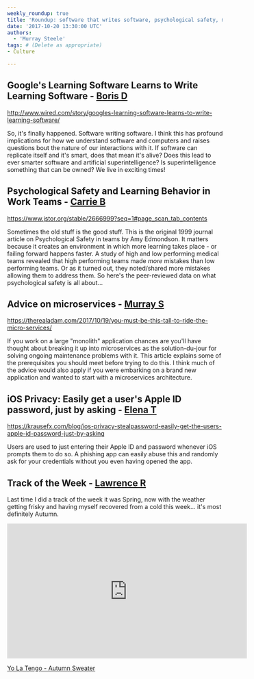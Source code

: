 ```yaml
---
weekly_roundup: true
title: 'Roundup: software that writes software, psychological safety, microservices, and iOS privacy'
date: '2017-10-20 13:30:00 UTC'
authors:
  - 'Murray Steele'
tags: # (Delete as appropriate)
- Culture

---
```


## Google's Learning Software Learns to Write Learning Software - [Boris D](/team#boris-divjak)

http://www.wired.com/story/googles-learning-software-learns-to-write-learning-software/

So, it's finally happened. Software writing software. I think this has profound
implications for how we understand software and computers and raises questions
bout the nature of our interactions with it. If software can replicate itself
and it's smart, does that mean it's alive? Does this lead to ever smarter
software and artificial superintelligence? Is superintelligence something that
can be owned? We live in exciting times!

## Psychological Safety and Learning Behavior in Work Teams - [Carrie B](/team#carrie-bedingfield)

https://www.jstor.org/stable/2666999?seq=1#page_scan_tab_contents

Sometimes the old stuff is the good stuff. This is the original 1999 journal
article on Psychological Safety in teams by Amy Edmondson. It matters because
it creates an environment in which more learning takes place - or failing
forward happens faster. A study of high and low performing medical teams
revealed that high performing teams made *more* mistakes than low performing
teams. Or as it turned out, they noted/shared more mistakes allowing them to
address them. So here's the peer-reviewed data on what psychological safety is
all about…

## Advice on microservices - [Murray S](/team#murray-steele)

https://therealadam.com/2017/10/19/you-must-be-this-tall-to-ride-the-micro-services/

If you work on a large "monolith" application chances are you'll have thought
about breaking it up into microservices as the solution-du-jour for solving
ongoing maintenance problems with it.  This article explains some of the
prerequisites you should meet before trying to do this.  I think much of the
advice would also apply if you were embarking on a brand new application and
wanted to start with a microservices architecture.

## iOS Privacy: Easily get a user's Apple ID password, just by asking - [Elena T](/team#elena-tanasoiu)

https://krausefx.com/blog/ios-privacy-stealpassword-easily-get-the-users-apple-id-password-just-by-asking

Users are used to just entering their Apple ID and password whenever iOS prompts
them to do so. A phishing app can easily abuse this and randomly ask for your
credentials without you even having opened the app.

## Track of the Week - [Lawrence R](/team#lawrence-richards)

Last time I did a track of the week it was Spring, now with the weather getting
frisky and having myself recovered from a cold this week… it's most definitely
Autumn.

<iframe width="560" height="315" src="https://www.youtube.com/embed/UIkMeaAfIRw" frameborder="0" allowfullscreen></iframe>

[Yo La Tengo - Autumn Sweater](https://www.youtube.com/watch?v=UIkMeaAfIRw)
